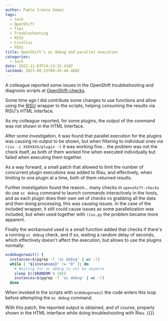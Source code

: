 ```yaml
---
author: Pablo Iranzo Gómez
tags:
  - tech
  - OpenShift
  - Tips
  - Troubleshooting
  - RISU
  - Citellus
  - FOSS
title: OpenShift's oc debug and parallel execution
categories:
  - tech
date: 2022-11-03T14:13:32.418Z
lastmod: 2023-08-25T09:45:44.488Z
---
```


A colleague reported some issues in the OpenShift troubleshooting and diagnosis scripts at [OpenShift-checks](https://github.com/RHsyseng/openshift-checks/).

Some time ago I did contribute some changes to use functions and allow using the [RISU](https://github.com/risuorg/risu) wrapper to the scripts, helping consuming the results via RISU's HTML interface.

As my colleague reported, for some plugins, the output of the command was not shown in the HTML Interface.

After some investigation, it was found that parallel execution for the plugins was causing no output to be shown, but when filtering to individual ones via `risu -i XXXXXXX/plugin -l` it was working fine... the problem was not the check itself, as both of them worked fine when executed individually but failed when executing them together.

As a way forward, a small patch that allowed to limit the number of concurrent plugin executions was added to Risu, and effectively, when limiting to one plugin at a time, both of them returned results.

Further investigation found the reason... many checks in `openshift-checks` do use `oc debug` command to launch commands interactively in the hosts, and as each plugin does their own set of checks vs grabbing all the data and then doing processing, this was causing issues. In the case of the included wrapper, it still could cause issues as some parallelization was included, but when used together with `risu.py` the problem became more apparent.

Finally the workaround used is a small function added that checks if there's a running `oc debug` check, and if so, waiting a random delay of seconds, which effectively doesn't affect the execution, but allows to use the plugins normally:

```sh
ocdebugorwait() {
  instances=$(pgrep -f 'oc debug' | wc -l)
  while [ "${instances}" != "0" ]; do
    # Waiting for oc debug to not be anymore
    sleep $(($RANDOM % 10))
    instances=$(pgrep -f 'oc debug' | wc -l)
  done
```

When invoked in the scripts with `ocdebugorwait` the code enters this loop before attempting the `oc debug` command.

With this patch, the reported output is obtained, and of course, properly shown in the HTML interface while doing troubleshooting with Risu.
{{<enjoy>}}
